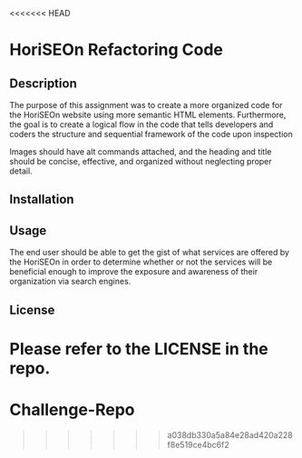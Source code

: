 <<<<<<< HEAD
# HoriSEOn Refactoring Code

## Description

The purpose of this assignment was to create a more organized code for the HoriSEOn website using more semantic HTML elements. Furthermore, the goal is to create a logical flow in the code that tells developers and coders the structure and sequential framework of the code upon inspection

Images should have alt commands attached, and the heading and title should be concise, effective, and organized without neglecting proper detail.

## Installation

## Usage

The end user should be able to get the gist of what services are offered by the HoriSEOn in order to determine whether or not the services will be beneficial enough to improve the exposure and awareness of their organization via search engines.

## License

Please refer to the LICENSE in the repo.
=======
# Challenge-Repo
>>>>>>> a038db330a5a84e28ad420a228f8e519ce4bc6f2
